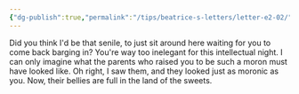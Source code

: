 ```yaml
---
{"dg-publish":true,"permalink":"/tips/beatrice-s-letters/letter-e2-02/"}
---
```


Did you think I'd be that senile, to just sit around here waiting for you to come back barging in?
You're way too inelegant for this intellectual night.
I can only imagine what the parents who raised you to be such a moron must have looked like. Oh right, I saw them, and they looked just as moronic as you.
Now, their bellies are full in the land of the sweets.
